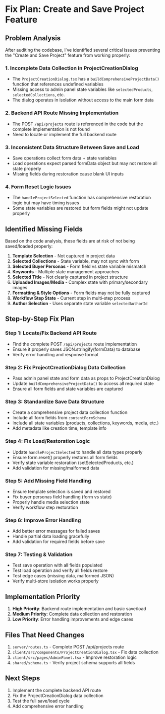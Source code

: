 # Fix Plan: Create and Save Project Feature

## Problem Analysis

After auditing the codebase, I've identified several critical issues preventing the "Create and Save Project" feature from working properly:

### 1. **Incomplete Data Collection in ProjectCreationDialog**
- The `ProjectCreationDialog.tsx` has a `buildComprehensiveProjectData()` function that references undefined variables
- Missing access to admin panel state variables like `selectedProducts`, `selectedCollections`, etc.
- The dialog operates in isolation without access to the main form data

### 2. **Backend API Route Missing Implementation**
- The POST `/api/projects` route is referenced in the code but the complete implementation is not found
- Need to locate or implement the full backend route

### 3. **Inconsistent Data Structure Between Save and Load**
- Save operations collect form data + state variables
- Load operations expect parsed formData object but may not restore all state properly
- Missing fields during restoration cause blank UI inputs

### 4. **Form Reset Logic Issues**
- The `handleProjectSelected` function has comprehensive restoration logic but may have timing issues
- Some state variables are restored but form fields might not update properly

## Identified Missing Fields

Based on the code analysis, these fields are at risk of not being saved/loaded properly:

1. **Template Selection** - Not captured in project data
2. **Selected Collections** - State variable, may not sync with form
3. **Selected Buyer Personas** - Form field vs state variable mismatch
4. **Keywords** - Multiple state management approaches
5. **Selected Title** - Not clearly captured in project structure
6. **Uploaded Images/Media** - Complex state with primary/secondary images
7. **Formatting & Style Options** - Form fields may not be fully captured
8. **Workflow Step State** - Current step in multi-step process
9. **Author Selection** - Uses separate state variable `selectedAuthorId`

## Step-by-Step Fix Plan

### Step 1: Locate/Fix Backend API Route
- Find the complete POST `/api/projects` route implementation
- Ensure it properly saves JSON.stringify(formData) to database
- Verify error handling and response format

### Step 2: Fix ProjectCreationDialog Data Collection
- Pass admin panel state and form data as props to ProjectCreationDialog
- Update `buildComprehensiveProjectData()` to access all required state
- Ensure all form fields and state variables are captured

### Step 3: Standardize Save Data Structure
- Create a comprehensive project data collection function
- Include all form fields from `contentFormSchema`
- Include all state variables (products, collections, keywords, media, etc.)
- Add metadata like creation time, template info

### Step 4: Fix Load/Restoration Logic
- Update `handleProjectSelected` to handle all data types properly
- Ensure form.reset() properly restores all form fields
- Verify state variable restoration (setSelectedProducts, etc.)
- Add validation for missing/malformed data

### Step 5: Add Missing Field Handling
- Ensure template selection is saved and restored
- Fix buyer personas field handling (form vs state)
- Properly handle media selection state
- Verify workflow step restoration

### Step 6: Improve Error Handling
- Add better error messages for failed saves
- Handle partial data loading gracefully
- Add validation for required fields before save

### Step 7: Testing & Validation
- Test save operation with all fields populated
- Test load operation and verify all fields restore
- Test edge cases (missing data, malformed JSON)
- Verify multi-store isolation works properly

## Implementation Priority

1. **High Priority**: Backend route implementation and basic save/load
2. **Medium Priority**: Complete data collection and restoration
3. **Low Priority**: Error handling improvements and edge cases

## Files That Need Changes

1. `server/routes.ts` - Complete POST /api/projects route
2. `client/src/components/ProjectCreationDialog.tsx` - Fix data collection
3. `client/src/pages/AdminPanel.tsx` - Improve restoration logic
4. `shared/schema.ts` - Verify project schema supports all fields

## Next Steps

1. Implement the complete backend API route
2. Fix the ProjectCreationDialog data collection
3. Test the full save/load cycle
4. Add comprehensive error handling